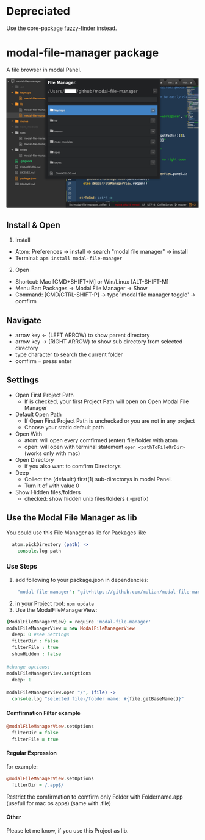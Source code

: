 # Depreciated
Use the core-package [fuzzy-finder](https://github.com/atom/fuzzy-finder) instead.

# modal-file-manager package

A file browser in modal Panel.

![A screenshot of modal file manager v0.1.0](https://raw.githubusercontent.com/mulian/modal-file-manager/master/preview.png)

## Install & Open
1. Install
  * Atom: Preferences -> install -> search "modal file manager" -> install
  * Terminal: `apm install modal-file-manager`
2. Open
  * Shortcut: Mac [CMD+SHIFT+M] or Win/Linux [ALT-SHIFT-M]
  * Menu Bar: Packages -> Modal File Manager -> Show
  * Command: [CMD/CTRL-SHIFT-P] -> type 'modal file manager toggle' -> comfirm

## Navigate
 * arrow key ← (LEFT ARROW) to show parent directory
 * arrow key → (RIGHT ARROW) to show sub directory from selected directory
 * type character to search the current folder
 * comfirm = press enter

## Settings
* Open First Project Path
  * If is checked, your first Project Path will open on Open Modal File Manager
* Default Open Path
  * If Open First Project Path is unchecked or you are not in any project
  * Choose your static default path
* Open With
  * atom: will open every comfirmed (enter) file/folder with atom
  * open: will open with terminal statement `open <pathToFileOrDir>` (works only with mac)
* Open Directory
  * if you also want to comfirm Directorys
* Deep
  * Collect the (default:) first(1) sub-directorys in modal Panel.
  * Turn it of with value 0
* Show Hidden files/folders
  * checked: show hidden unix files/folders (.-prefix)

## Use the Modal File Manager as lib
You could use this File Manager as lib for Packages like
```coffeescript
  atom.pickDirectory (path) ->
    console.log path
```

### Use Steps
1. add following to your package.json in dependencies:
```coffeescript
    "modal-file-manager": "git+https://github.com/mulian/modal-file-manager.git"
```
2. in your Project root: `npm update`
3. Use the ModalFileManagerView:
```coffeescript
{ModalFileManagerView} = require 'modal-file-manager'
modalFileManagerView = new ModalFileManagerView
  deep: 0 #see Settings
  filterDir : false
  filterFile : true
  showHidden : false

#change options:
modalFileManagerView.setOptions
  deep: 1

modalFileManagerView.open "/", (file) ->
  console.log "selected file-/folder name: #{file.getBaseName()}"
```

#### Comfirmation Filter example
```coffeescript
@modalFileManagerView.setOptions
  filterDir = false
  filterFile = true
```

#### Regular Expression
for example:
```coffeescript
@modalFileManagerView.setOptions
  filterDir = /.app$/
```
Restrict the comfirmation to comfirm only Folder with Foldername.app (usefull for mac os apps)
(same with .file)

#### Other
Please let me know, if you use this Project as lib.
